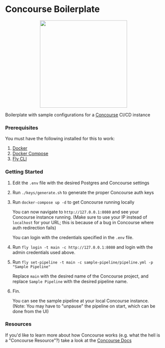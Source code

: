# Concourse Boilerplate

<p align="center">
  <img width="280" height="280" src="https://proxy.duckduckgo.com/iu/?u=https%3A%2F%2Fwww.brandeps.com%2Flogo-download%2FC%2FConcourse-01.png&f=1">
</p>

Boilerplate with sample configurations for a [Concourse](https://concourse-ci.org/) CI/CD instance

### Prerequisites

You must have the following installed for this to work:
1. [Docker](https://docs.docker.com/install/)
2. [Docker Compose](https://docs.docker.com/compose/install/)
3. [Fly CLI](https://concourse-ci.org/fly.html)

### Getting Started
1. Edit the `.env` file with the desired Postgres and Concourse settings
2. Run `./keys/generate.sh` to generate the proper Concourse auth keys
3. Run `docker-compose up -d` to get Concourse running locally

   You can now navigate to `http://127.0.0.1:8080` and see your Concourse instance running.
   (Make sure to use your IP instead of `localhost` for your URL; this is because of a bug in Concourse where
   auth redirection fails)

   You can login with the credentials specified in the `.env` file.
4. Run `fly login -t main -c http://127.0.0.1:8080` and login with the admin credentials used above.
5. Run `fly set-pipeline -t main -c sample-pipeline/pipeline.yml -p "Sample Pipeline"`

   Replace `main` with the desired name of the Concourse project, and replace
   `Sample Pipeline` with the desired pipeline name.
6. Fin.

   You can see the sample pipeline at your local Concourse instance.
   (Note: You may have to "unpause" the pipeline on start, which can be done from the UI)
   
### Resources

If you'd like to learn more about how Concourse works (e.g. what the hell is a "Concourse Resource"?)
take a look at the [Concourse Docs](https://concourse-ci.org/docs.html)
